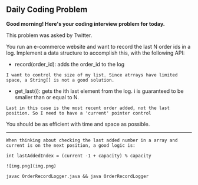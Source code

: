 ## Daily Coding Problem

**Good morning! Here's your coding interview problem for today.**

This problem was asked by Twitter.

You run an e-commerce website and want to record the last N order ids in a log. Implement a data structure to accomplish this, with the following API:

- record(order_id): adds the order_id to the log
    
`I want to control the size of my list. Since atrrays have limited space, a String[] is not a good solution.`

- get_last(i): gets the ith last element from the log. i is guaranteed to be smaller than or equal to N.
    
`Last in this case is the most recent order added, not the last position. So I need to have a 'current' pointer control`

You should be as efficient with time and space as possible.

-----------

```
When thinking about checking the last added number in a array and current is on the next position, a good logic is:

int lastAddedIndex = (current -1 + capacity) % capacity

![img.png](img.png)
```


```
javac OrderRecordLogger.java && java OrderRecordLogger
```